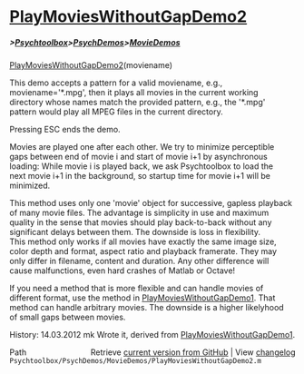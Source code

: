 # [PlayMoviesWithoutGapDemo2](PlayMoviesWithoutGapDemo2)
##### >[Psychtoolbox](Psychtoolbox)>[PsychDemos](PsychDemos)>[MovieDemos](MovieDemos)

[PlayMoviesWithoutGapDemo2](PlayMoviesWithoutGapDemo2)(moviename)  
  
This demo accepts a pattern for a valid moviename, e.g.,  
moviename='\*.mpg', then it plays all movies in the current working  
directory whose names match the provided pattern, e.g., the '\*.mpg'  
pattern would play all MPEG files in the current directory.  
  
Pressing ESC ends the demo.  
  
Movies are played one after each other. We try to minimize perceptible  
gaps between end of movie i and start of movie i+1 by asynchronous  
loading: While movie i is played back, we ask Psychtoolbox to load the  
next movie i+1 in the background, so startup time for movie i+1 will be  
minimized.  
  
This method uses only one 'movie' object for successive, gapless playback  
of many movie files. The advantage is simplicity in use and maximum  
quality in the sense that movies should play back-to-back without any  
significant delays between them. The downside is loss in flexibility.  
This method only works if all movies have exactly the same image size,  
color depth and format, aspect ratio and playback framerate. They may  
only differ in filename, content and duration. Any other difference will  
cause malfunctions, even hard crashes of Matlab or Octave!  
  
If you need a method that is more flexible and can handle movies of  
different format, use the method in [PlayMoviesWithoutGapDemo1](PlayMoviesWithoutGapDemo1). That  
method can handle arbitrary movies. The downside is a higher likelyhood  
of small gaps between movies.  
  
History: 14.03.2012  mk  Wrote it, derived from [PlayMoviesWithoutGapDemo1](PlayMoviesWithoutGapDemo1).  




<div class="code_header" style="text-align:right;">
  <span style="float:left;">Path&nbsp;&nbsp;</span> <span class="counter">Retrieve <a href=
  "https://raw.github.com/Psychtoolbox-3/Psychtoolbox-3/beta/Psychtoolbox/PsychDemos/MovieDemos/PlayMoviesWithoutGapDemo2.m">current version from GitHub</a> | View <a href=
  "https://github.com/Psychtoolbox-3/Psychtoolbox-3/commits/beta/Psychtoolbox/PsychDemos/MovieDemos/PlayMoviesWithoutGapDemo2.m">changelog</a></span>
</div>
<div class="code">
  <code>Psychtoolbox/PsychDemos/MovieDemos/PlayMoviesWithoutGapDemo2.m</code>
</div>

